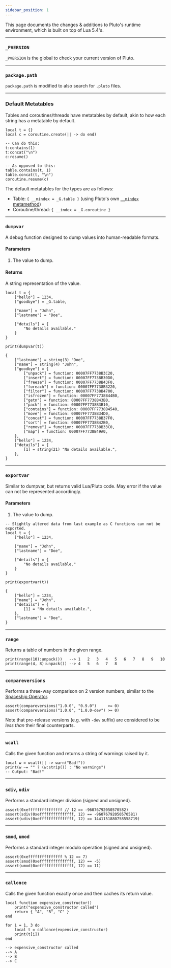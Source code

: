 ```yaml
---
sidebar_position: 1
---
```


This page documents the changes & additions to Pluto's runtime environment, which is built on top of Lua 5.4's.

---
### `_PVERSION`
`_PVERSION` is the global to check your current version of Pluto.

---
### `package.path`
`package.path` is modified to also search for `.pluto` files.

---
### Default Metatables

Tables and coroutines/threads have metatables by default, akin to how each string has a metatable by default.
```pluto
local t = {}
local c = coroutine.create(|| -> do end)

-- Can do this:
t:contains(1)
t:concat("\n")
c:resume()

-- As opposed to this:
table.contains(t, 1)
table.concat(t, "\n")
coroutine.resume(c)
```
The default metatables for the types are as follows:
- Table: `{ __mindex = _G.table }` (using Pluto's own [`__mindex` metamethod](<../New Features/Mindex Metamethod.md>))
- Coroutine/thread: `{ __index = _G.coroutine }`

---
### `dumpvar`
A debug function designed to dump values into human-readable formats.
#### Parameters
1. The value to dump.
#### Returns
A string representation of the value.
```pluto
local t = {
    ["hello"] = 1234,
    ["goodbye"] = _G.table,

    ["name"] = "John",
    ["lastname"] = "Doe",

    ["details"] = {
        "No details available."
    }
}

print(dumpvar(t))
```
```
{
    ["lastname"] = string(3) "Doe",
    ["name"] = string(4) "John",
    ["goodbye"] = {
        ["unpack"] = function: 00007FF7738B3C20,
        ["insert"] = function: 00007FF7738B30D0,
        ["freeze"] = function: 00007FF7738B43F0,
        ["foreach"] = function: 00007FF7738B3220,
        ["filter"] = function: 00007FF7738B4700,
        ["isfrozen"] = function: 00007FF7738B44B0,
        ["getn"] = function: 00007FF7738B43B0,
        ["pack"] = function: 00007FF7738B3B10,
        ["contains"] = function: 00007FF7738B4540,
        ["move"] = function: 00007FF7738B34D0,
        ["concat"] = function: 00007FF7738B37F0,
        ["sort"] = function: 00007FF7738B42B0,
        ["remove"] = function: 00007FF7738B33C0,
        ["map"] = function: 00007FF7738B49A0,
    },
    ["hello"] = 1234,
    ["details"] = {
        [1] = string(21) "No details available.",
    },
}
```

---
### `exportvar`
Similar to dumpvar, but returns valid Lua/Pluto code. May error if the value can not be represented accordingly.
#### Parameters
1. The value to dump.
```pluto
-- Slightly altered data from last example as C functions can not be exported.
local t = {
    ["hello"] = 1234,

    ["name"] = "John",
    ["lastname"] = "Doe",

    ["details"] = {
        "No details available."
    }
}

print(exportvar(t))
```
```
{
    ["hello"] = 1234,
    ["name"] = "John",
    ["details"] = {
        [1] = "No details available.",
    },
    ["lastname"] = "Doe",
}
```

---
### `range`
Returns a table of numbers in the given range.
```pluto
print(range(10):unpack())   --> 1   2   3   4   5   6   7   8   9   10
print(range(4, 8):unpack()) --> 4   5   6   7   8
```

---
### `compareversions`
Performs a three-way comparison on 2 version numbers, similar to the [Spaceship Operator](../New%20Operators#spaceship-operator).
```pluto
assert(compareversions("1.0.0", "0.9.0")     >= 0)
assert(compareversions("1.0.0", "1.0.0-dev") >= 0)
```
Note that pre-release versions (e.g. with `-dev` suffix) are considered to be _less than_ their final counterparts.

---
### `wcall`
Calls the given function and returns a string of warnings raised by it.
```pluto
local w = wcall(|| -> warn("Bad!"))
print(w ~= "" ? (w:strip()) : "No warnings")
-- Output: "Bad!"
```

---
### `sdiv`, `udiv`
Performs a standard integer division (signed and unsigned).
```pluto
assert(0xefffffffffffffff // 12 == -96076792050570582)
assert(sdiv(0xefffffffffffffff, 12) == -96076792050570581)
assert(udiv(0xefffffffffffffff, 12) == 1441151880758558719)
```

---
### `smod`, `umod`
Performs a standard integer modulo operation (signed and unsigned).
```pluto
assert(0xefffffffffffffff % 12 == 7)
assert(smod(0xefffffffffffffff, 12) == -5)
assert(umod(0xefffffffffffffff, 12) == 11)
```

---
### `callonce`
Calls the given function exactly once and then caches its return value.
```pluto
local function expensive_constructor()
    print("expensive_constructor called")
    return { "A", "B", "C" }
end

for i = 1, 3 do
    local t = callonce(expensive_constructor)
    print(t[i])
end

--> expensive_constructor called
--> A
--> B
--> C
```
